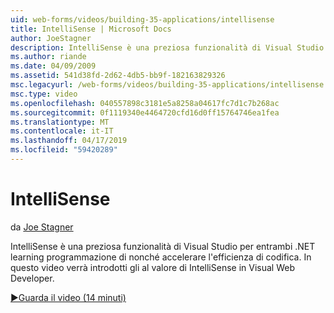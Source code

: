 ```yaml
---
uid: web-forms/videos/building-35-applications/intellisense
title: IntelliSense | Microsoft Docs
author: JoeStagner
description: IntelliSense è una preziosa funzionalità di Visual Studio per entrambi .NET learning programmazione di nonché accelerare l'efficienza di codifica. In questo video verrà introdotti...
ms.author: riande
ms.date: 04/09/2009
ms.assetid: 541d38fd-2d62-4db5-bb9f-182163829326
msc.legacyurl: /web-forms/videos/building-35-applications/intellisense
msc.type: video
ms.openlocfilehash: 040557898c3181e5a8258a04617fc7d1c7b268ac
ms.sourcegitcommit: 0f1119340e4464720cfd16d0ff15764746ea1fea
ms.translationtype: MT
ms.contentlocale: it-IT
ms.lasthandoff: 04/17/2019
ms.locfileid: "59420289"
---
```

# <a name="intellisense"></a>IntelliSense

da [Joe Stagner](https://github.com/JoeStagner)

IntelliSense è una preziosa funzionalità di Visual Studio per entrambi .NET learning programmazione di nonché accelerare l'efficienza di codifica. In questo video verrà introdotti gli al valore di IntelliSense in Visual Web Developer.

[&#9654;Guarda il video (14 minuti)](https://channel9.msdn.com/Blogs/ASP-NET-Site-Videos/intellisense)
